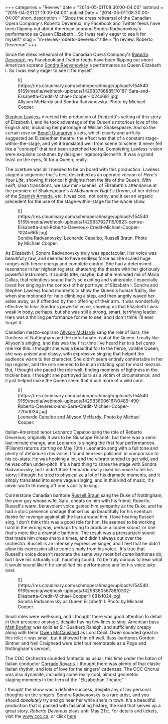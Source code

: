 +++
categories = "Review"
date = "2014-05-01T08:30:00-04:00"
lastmod = "2015-04-23T21:19:00-04:00"
publishDate = "2014-05-01T08:30:00-04:00"
short_description = "Since the dress rehearsal of the Canadian Opera Company&#039;s Roberto Devereux, my Facebook and Twitter feeds have been flipping out about American soprano Sondra Radvanovksy&#039;s performance as Queen Elizabeth I. So I was really eager to see it for myself."
slug = "in-review-roberto-devereux"
title = "In review: Roberto Devereux"
+++

Since the dress rehearsal of the Canadian Opera Company's [_Roberto Devereux,_](http://www.coc.ca/PerformancesAndTickets/1314Season/RobertoDevereux.aspx) my Facebook and Twitter feeds have been flipping out about American soprano [Sondra Radvanovksy](http://www.sondraradvanovsky.com/)'s performance as Queen Elizabeth I. So I was really eager to see it for myself.

<figure data-type="image">
![](https://res.cloudinary.com/schmopera/image/upload/v1545409169/media/webhook-uploads/1429837868851/0187-Sara-and-Elisabetta-Credit-Michael-Cooper-1024x681.jpg)
<figcaption>Allyson McHardy and Sondra Radvanovsky. Photo by Michael Cooper.</figcaption>
</figure>

[Stephen Lawless](http://www.askonasholt.co.uk/artists/directors/stephen-lawless) directed this production of Donizetti's setting of this story of Elizabeth I, and he took advantage of the Queen's notorious love of the English arts, including her patronage of William Shakespeare. And so the curtain rose on [Benoît Dugardyn](http://www.b-dugardyn.be/)'s sets, which clearly and artfully suggested an Elizabethan theatre; the effect was that of a constant stage-within-the-stage, and yet it translated well from scene to scene. It never felt like a "concept" that had been stretched too far. Completing Lawless' vision were exquisite costumes by designer Ingeborg Bernerth. It was a grand feast on the eyes, fit for a Queen, really.

The overture was all I needed to be on board with this production. Lawless staged a sequence that's best described as an operatic version of _Here's Your Life_, showing historical highlights from the life of the Queen. With swift, clean transitions, we saw mini-scenes, of Elizabeth's attendance at the premiere of Shakespeare's _A Midsummer Night's Dream_, of her defeat of the [Spanish Armada](http://en.wikipedia.org/wiki/Spanish_Armada), etc. It was cool, not corny, and it set an organic precedent for the use of the stage-within-stage for the whole show.
<figure data-type="image">
![](https://res.cloudinary.com/schmopera/image/upload/v1545409169/media/webhook-uploads/1429837927115/0823-centre-Elisabetta-and-Roberto-Devereux-Credit-Michael-Cooper-1024x665.jpg)
<figcaption>Sondra Radvanovsky, Leonardo Capalbo, Russell Braun. Photo by Michael Cooper.</figcaption>
</figure>

As Elizabeth I, Sondra Radvanovsky truly was spectacular. Her voice was beautifully raw, and seemed to have endless force as she scaled huge ranges with fierce energy and complete control. She had a determined resonance in her highest register, shattering the theatre with her gloriously powerful instrument. It sounds trite, maybe, but she reminded me of Maria Callas, that relentless sound that's so exciting and vulnerable. I especially loved her singing in the context of her portrayal of Elizabeth I. Sondra and Stephen Lawless found moments to show the Queen's human frailty, like when she motioned for help climbing a step, and then angrily waved her aides away, as if offended by their offering of their arm. It was wonderfully effective to hear Sondra's powerful voice, showing us that Elizabeth I was weak in body, perhaps, but she was still a strong, smart, terrifying leader. Hers was a thrilling performance for me to see, and I don't think I'll ever forget it.

Canadian mezzo-soprano [Allyson McHardy](http://www.allysonmchardy.com/) sang the role of Sara, the Duchess of Nottingham and the unfortunate rival of the Queen. I really like Allyson's singing, and this was the first time I've heard her in a _bel canto_ role like this. I thought she was a beautiful foil to the fierce, volatile Queen; she was poised and classy, with expressive singing that helped the audience warm to her character. She didn't seem entirely comfortable in her top register, and the role seemed to lie in an irritating spot for most mezzos. But, I thought she paced the role well, finding moments of lightness in the trickier bars. I thought she portrayed Sara as a victim of circumstance, and it just helped make the Queen seem that much more of a wild card.

<figure data-type="image">
![](https://res.cloudinary.com/schmopera/image/upload/v1545409169/media/webhook-uploads/1429838006167/0489-490-Roberto-Devereux-and-Sara-Credit-Michael-Cooper-720x1024.jpg)
<figcaption>Leonardo Capalbo and Allyson McHardy. Photo by Michael Cooper.</figcaption>
</figure>

Italian-American tenor Leonardo Capalbo sang the role of Roberto Devereux; originally it was to be Giuseppe Filianoti, but there was a semi-last-minute change, and Leonardo is singing the first four performances. (Filianoti returns starting on May 10th.) Leonardo sang with a full tone and plenty of defiance in his voice; I found him less polished  in comparison to his co-stars. He was hooking a lot, and the vibrato tended to get wild, and he was often under-pitch. It's a hard thing to share the stage with Sondra Radvanovsky, but I didn't think Leonardo really used his voice to tell his story; I thought he tried to physicalize a lot of his dramatic moments, and it simply translated into some vague singing, and in this kind of music, it's never worth throwing off one's ability to sing.

Cornerstone Canadian baritone [Russell Braun](http://www.russellbraun.com/) sang the Duke of Nottingham, the poor guy whose wife, Sara, cheats on him with his friend, Roberto. Russell's warm, benevolent voice gained him sympathy as the Duke, and he had a stoic presence onstage that set us up beautifully for his eventual desire for revenge against all the liars around him. I love hearing Russell sing; I don't think this was a good role for him. He seemed to be working hard in the wrong way, perhaps trying to produce a louder sound, or one that's more like a dramatic baritone. The result was a pressurized sound that made him creep sharp a times, and didn't always cut over the orchestra. Russell is an intensely expressive singer, and I feel that he didn't allow his expression all to come simply from his voice.  It's true that Russell's voice doesn't resonate the same way most _bel canto_ baritones do, but I love his naturally rich, haunting sound. I'd be truly curious to hear what it would sound like if he simplified his performance and let his voice take over.

<figure data-type="image">
![](https://res.cloudinary.com/schmopera/image/upload/v1545409169/media/webhook-uploads/1429838056788/0302-Elisabetta-Credit-Michael-Cooper1-681x1024.jpg)
<figcaption>Sondra Radvanovsky as Queen Elizabeth I. Photo by Michael Cooper.</figcaption>
</figure>

Small roles were well-sung, and I thought there was good attention to detail in their presence onstage, despite having few lines to sing. American bass [Matt Boehler](http://www.mattboehler.com/) was solid as Sir Gualtiero Raleigh, and sufficiently creepy along with tenor [Owen McCausland](http://www.coc.ca/ExploreAndLearn/NewToOpera/OnlineLearningCentre/ParlandoTheCOCBlog.aspx?EntryID=24213) as Lord Cecil. Owen sounded great in this role; it was small, but it showed him off well. Bass-baritones Gordon Bintner and Neil Craighead were brief but memorable as a Page and Nottingham's servant.

The COC Orchestra sounded fantastic as usual, this time under the baton of Italian conductor [Corrado Rovaris](http://www.opus3artists.com/artists/corrado-rovaris). I thought there was plenty of that elastic Italian rhythm, and lots of love for the singers' cadenzas. The COC Chorus was also dynamite, including some really cool, almost geometric staging moments in the tiers of the "Elizabethan Theatre".

I thought the show was a definite success, despite any of my personal thoughts on the singers. Sondra Radvanovsky is a rare artist, and you should _absolutely_ try and go hear her while she's in town. It's a beautiful production that is packed with fascinating history, the kind that serves up a great story. _Roberto Devereux_ plays until May 21st. For details and tickets, visit the www.coc.ca, or click [here](http://www.coc.ca/PerformancesAndTickets/1314Season/RobertoDevereux.aspx).
